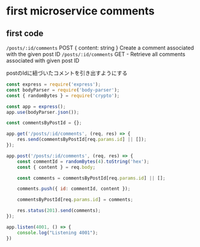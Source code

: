 # first microservice comments

## first code

`/posts/:id/comments` POST { content: string } Create a comment associated with the given post ID
`/posts/:id/comments` GET - Retrieve all comments associated with given post ID

postのIdに紐づいたコメントを引き出すようにする

```JavaScript
const express = require('express');
const bodyParser = require('body-parser');
const { randomBytes } = require('crypto');

const app = express();
app.use(bodyParser.json());

const commentsByPostId = {};

app.get('/posts/:id/comments', (req, res) => {
    res.send(commentsByPostId[req.params.id] || []);
});

app.post('/posts/:id/comments', (req, res) => {
    const commentId = randomBytes(4).toString('hex');
    const { content } = req.body;

    const comments = commentsByPostId[req.params.id] || [];

    comments.push({ id: commentId, content });

    commentsByPostId[req.params.id] = comments;

    res.status(201).send(comments);
});

app.listen(4001, () => {
    console.log("Listening 4001");
})
```